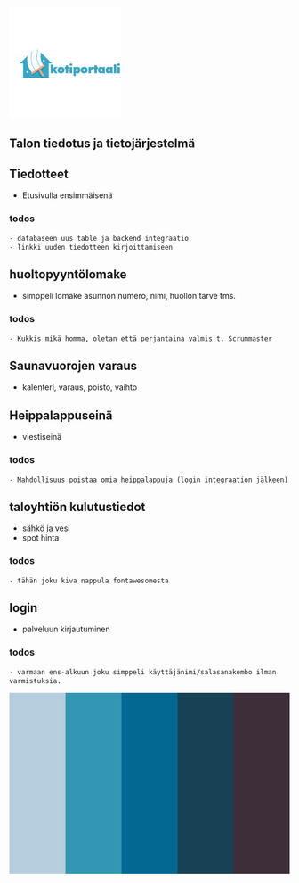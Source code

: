![Screenshot](/assets/logo.png)

## Talon tiedotus ja tietojärjestelmä

## Tiedotteet
- Etusivulla ensimmäisenä
### todos
    - databaseen uus table ja backend integraatio
    - linkki uuden tiedotteen kirjoittamiseen

## huoltopyyntölomake
- simppeli lomake asunnon numero, nimi, huollon tarve tms.
### todos
    - Kukkis mikä homma, oletan että perjantaina valmis t. Scrummaster

## Saunavuorojen varaus
- kalenteri, varaus, poisto, vaihto

## Heippalappuseinä
- viestiseinä
### todos
    - Mahdollisuus poistaa omia heippalappuja (login integraation jälkeen)

## taloyhtiön kulutustiedot
- sähkö ja vesi
- spot hinta
### todos
    - tähän joku kiva nappula fontawesomesta

## login
- palveluun kirjautuminen
### todos
    - varmaan ens-alkuun joku simppeli käyttäjänimi/salasanakombo ilman varmistuksia.



![Screenshot](assests/varikartta.jpg)
